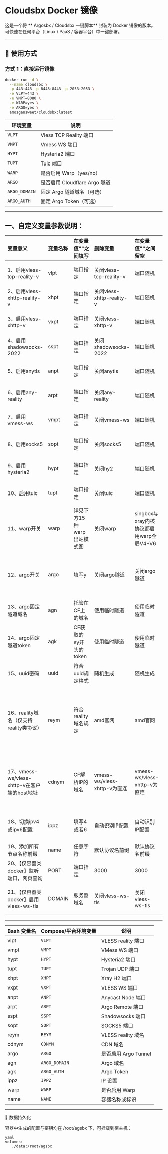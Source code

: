 # Cloudsbx Docker 镜像

这是一个将 ** Argosbx / Cloudsbx 一键脚本** 封装为 Docker 镜像的版本。  
可快速在任何平台（Linux / PaaS / 容器平台）中一键部署。

---

## 🚀 使用方式

### 方式 1：直接运行镜像

```bash
docker run -d \
  --name cloudsbx \
  -p 443:443 -p 8443:8443 -p 2053:2053 \
  -e VLPT=443 \
  -e VMPT=8080 \
  -e WARP=yes \
  -e ARGO=yes \
  amosgansweet/cloudsbx:latest

```
| 环境变量          | 说明                      |
| ------------- | ----------------------- |
| `VLPT`        | Vless TCP Reality 端口    |
| `VMPT`        | Vmess WS 端口             |
| `HYPT`        | Hysteria2 端口            |
| `TUPT`        | Tuic 端口                 |
| `WARP`        | 是否启用 Warp（yes/no）       |
| `ARGO`        | 是否启用 Cloudflare Argo 隧道 |
| `ARGO_DOMAIN` | 固定 Argo 隧道域名（可选）        |
| `ARGO_AUTH`   | 固定 Argo Token（可选）       |

---
## 一、自定义变量参数说明：

| 变量意义 | 变量名称| 在变量值""之间填写| 删除变量 | 在变量值""之间留空 | 变量要求及说明 |
| :--- | :--- | :--- | :--- | :--- | :--- |
| 1、启用vless-tcp-reality-v | vlpt | 端口指定 | 关闭vless-tcp-reality-v | 端口随机 | 必选之一 【xray内核：TCP】 |
| 2、启用vless-xhttp-reality-v | xhpt | 端口指定 | 关闭vless-xhttp-reality-v | 端口随机 | 必选之一 【xray内核：TCP】 |
| 3、启用vless-xhttp-v | vxpt | 端口指定 | 关闭vless-xhttp-v | 端口随机 | 必选之一 【xray内核：TCP】 |
| 4、启用shadowsocks-2022 | sspt | 端口指定 | 关闭shadowsocks-2022 | 端口随机 | 必选之一 【singbox内核：TCP】 |
| 5、启用anytls | anpt | 端口指定 | 关闭anytls | 端口随机 | 必选之一 【singbox内核：TCP】 |
| 6、启用any-reality | arpt | 端口指定 | 关闭any-reality | 端口随机 | 必选之一 【singbox内核：TCP】 |
| 7、启用vmess-ws | vmpt | 端口指定 | 关闭vmess-ws | 端口随机 | 必选之一 【xray/singbox内核：TCP】 |
| 8、启用socks5 | sopt | 端口指定 | 关闭socks5 | 端口随机 | 必选之一 【xray/singbox内核：TCP】 |
| 9、启用hysteria2 | hypt | 端口指定 | 关闭hy2 | 端口随机 | 必选之一 【singbox内核：UDP】 |
| 10、启用tuic | tupt | 端口指定 | 关闭tuic | 端口随机 | 必选之一 【singbox内核：UDP】 |
| 11、warp开关 | warp | 详见下方15种warp出站模式图 | 关闭warp | singbox与xray内核协议都启用warp全局V4+V6 | 可选，详见下方15种warp出站模式图 |
| 12、argo开关 | argo | 填写y | 关闭argo隧道 | 关闭argo隧道 | 可选，填写y时，vmess变量vmpt必须启用，且固定隧道必须填写vmpt端口 |
| 13、argo固定隧道域名 | agn | 托管在CF上的域名 | 使用临时隧道 | 使用临时隧道 | 可选，argo填写y才可激活固定隧道|
| 14、argo固定隧道token | agk | CF获取的ey开头的token | 使用临时隧道 | 使用临时隧道 | 可选，argo填写y才可激活固定隧道 |
| 15、uuid密码 | uuid | 符合uuid规定格式 | 随机生成 | 随机生成 | 可选 |
| 16、reality域名（仅支持reality类协议） | reym | 符合reality域名规定 | amd官网 | amd官网 | 可选，使用CF类域名时：服务器ip:节点端口的组合，可作为ProxyIP/客户端地址反代IP（建议高位端口或纯IPV6下使用，以防被扫泄露）|
| 17、vmess-ws/vless-xhttp-v在客户端的host地址 | cdnym | CF解析IP的域名 | vmess-ws/vless-xhttp-v为直连 | vmess-ws/vless-xhttp-v为直连 | 可选，使用80系CDN或者回源CDN时可设置，否则客户端host地址需手动更改为CF解析IP的域名|
| 18、切换ipv4或ipv6配置 | ippz | 填写4或者6 | 自动识别IP配置 | 自动识别IP配置 | 可选，4表示IPV4配置输出，6表示IPV6配置输出 |
| 19、添加所有节点名称前缀 | name | 任意字符 | 默认协议名前缀 | 默认协议名前缀 | 可选 |
| 20、【仅容器类docker】监听端口，网页查询 | PORT | 端口指定 | 3000 | 3000 | 可选 |
| 21、【仅容器类docker】启用vless-ws-tls | DOMAIN | 服务器域名 | 关闭vless-ws-tls | 关闭vless-ws-tls | 可选，vless-ws-tls可独立存在，uuid变量必须启用 |
---
| Bash 变量名 | Compose/平台环境变量 | 说明               |
| -------- | -------------- | ---------------- |
| vlpt     | `VLPT`         | VLESS reality 端口 |
| vmpt     | `VMPT`         | VMess WS 端口      |
| hypt     | `HYPT`         | Hysteria2 端口     |
| tupt     | `TUPT`         | Trojan UDP 端口    |
| xhpt     | `XHPT`         | Xray H2 端口       |
| vxpt     | `VXPT`         | VLESS WS 端口      |
| anpt     | `ANPT`         | Anycast Node 端口  |
| arpt     | `ARPT`         | Argo Remote 端口   |
| sspt     | `SSPT`         | Shadowsocks 端口   |
| sopt     | `SOPT`         | SOCKS5 端口        |
| reym     | `REYM`         | VLESS reality 域名 |
| cdnym    | `CDNYM`        | CDN 域名           |
| argo     | `ARGO`         | 是否启用 Argo Tunnel |
| agn      | `ARGO_DOMAIN`  | Argo 域名          |
| agk      | `ARGO_AUTH`    | Argo Token       |
| ippz     | `IPPZ`         | IP 设置            |
| warp     | `WARP`         | 是否启用 Warp        |
| name     | `NAME`         | 容器名称或标识          |


---
📂 数据持久化

容器中生成的配置与密钥均在 /root/agsbx 下，可挂载到宿主机：
```
yaml
volumes:
   ./data:/root/agsbx



